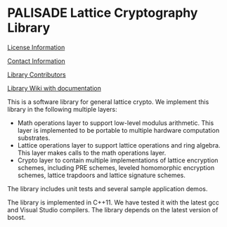 PALISADE Lattice Cryptography Library
=====================================

[License Information](License.md)

[Contact Information](Contact.md)

[Library Contributors](Contributors.md)

[Library Wiki with documentation](https://git.njit.edu/palisade/palisade-student-edition/wikis/home)

This is a software library for general lattice crypto.  We implement this library in the following multiple layers:

* Math operations layer to support low-level modulus arithmetic.  This layer is implemented to be portable to multiple hardware computation substrates.
* Lattice operations layer to support lattice operations and ring algebra.  This layer makes calls to the math operations layer.
* Crypto layer to contain multiple implementations of lattice encryption schemes, including PRE schemes, leveled homomorphic encryption schemes, lattice trapdoors and lattice signature schemes.

The library includes unit tests and several sample application demos.

The library is implemented in C++11.  We have tested it with the latest gcc and Visual Studio compilers.  The library depends on the latest version of boost.
